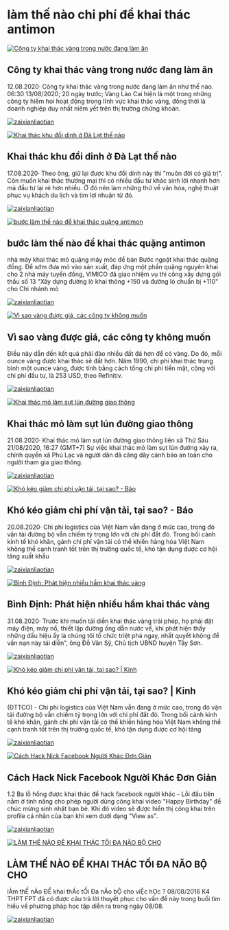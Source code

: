 # làm thế nào chi phí để khai thác antimon
<a href="https://mnn.zoosnet.net/LR/Chatpre.aspx?id=MNN94995150&p=https://topgrinding.com/" target="_blank">![Công ty khai thác vàng trong nước đang làm ăn ](https://github.com/technlg/images/blob/main/18.jpg)</a>
## Công ty khai thác vàng trong nước đang làm ăn 
12.08.2020· Công ty khai thác vàng trong nước đang làm ăn như thế nào. 06:30 13/08/2020; 20 ngày trước; Vàng Lào Cai hiện là một trong những công ty hiếm hoi hoạt động trong lĩnh vực khai thác vàng, đồng thời là doanh nghiệp duy nhất niêm yết trên thị trường chứng khoán.
<a href="https://mnn.zoosnet.net/LR/Chatpre.aspx?id=MNN94995150&p=https://topgrinding.com/" target="_blank"><img src="https://github.com/technlg/images/raw/main/chat11.jpg" alt="zaixianliaotian"/></a><a href="//whatsapp.shibangsoft.com/WhatsApp.php" ><img src="https://github.com/technlg/images/raw/main/chat11.png" alt=""></a>
<a href="https://mnn.zoosnet.net/LR/Chatpre.aspx?id=MNN94995150&p=https://topgrinding.com/" target="_blank">![Khai thác khu đồi dinh ở Đà Lạt thế nào ](https://github.com/technlg/images/blob/main/12.jpg)</a>
## Khai thác khu đồi dinh ở Đà Lạt thế nào 
17.08.2020· Theo ông, giữ lại được khu đồi dinh này thì "muôn đời có giá trị". Còn muốn khai thác thương mại thì có nhiều đầu tư khác sinh lời nhanh hơn mà đầu tư lại rẻ hơn nhiều. Ở đó nên làm những thứ về văn hóa, nghệ thuật phục vụ khách du lịch và tìm lợi nhuận từ đó.
<a href="https://mnn.zoosnet.net/LR/Chatpre.aspx?id=MNN94995150&p=https://topgrinding.com/" target="_blank"><img src="https://github.com/technlg/images/raw/main/chat11.jpg" alt="zaixianliaotian"/></a><a href="//whatsapp.shibangsoft.com/WhatsApp.php" ><img src="https://github.com/technlg/images/raw/main/chat11.png" alt=""></a>
<a href="https://mnn.zoosnet.net/LR/Chatpre.aspx?id=MNN94995150&p=https://topgrinding.com/" target="_blank">![bước làm thế nào để khai thác quặng antimon](https://github.com/technlg/images/blob/main/16.jpg)</a>
## bước làm thế nào để khai thác quặng antimon
nhà máy khai thác mỏ quặng máy móc để bán Bước ngoặt khai thác quặng đồng. Để sớm đưa mỏ vào sản xuất, đáp ứng một phần quặng nguyên khai cho 2 nhà máy tuyển đồng, VIMICO đã giao nhiệm vụ thi công xây dựng gói thầu số 13 "Xây dựng đường lò khai thông +150 và đường lò chuẩn bị +110" cho Chi nhánh mỏ 
<a href="https://mnn.zoosnet.net/LR/Chatpre.aspx?id=MNN94995150&p=https://topgrinding.com/" target="_blank"><img src="https://github.com/technlg/images/raw/main/chat11.jpg" alt="zaixianliaotian"/></a><a href="//whatsapp.shibangsoft.com/WhatsApp.php" ><img src="https://github.com/technlg/images/raw/main/chat11.png" alt=""></a>
<a href="https://mnn.zoosnet.net/LR/Chatpre.aspx?id=MNN94995150&p=https://topgrinding.com/" target="_blank">![Vì sao vàng được giá, các công ty không muốn ](https://github.com/technlg/images/blob/main/25.jpg)</a>
## Vì sao vàng được giá, các công ty không muốn 
Điều này dẫn đến kết quả phải đào nhiều đất đá hơn để có vàng. Do đó, mỗi ounce vàng được khai thác sẽ đắt hơn. Năm 1990, chi phí khai thác trung bình một ounce vàng, được tính bằng cách tổng chi phí tiền mặt, cộng với chi phí đầu tư, là 253 USD, theo Refinitiv.
<a href="https://mnn.zoosnet.net/LR/Chatpre.aspx?id=MNN94995150&p=https://topgrinding.com/" target="_blank"><img src="https://github.com/technlg/images/raw/main/chat11.jpg" alt="zaixianliaotian"/></a><a href="//whatsapp.shibangsoft.com/WhatsApp.php" ><img src="https://github.com/technlg/images/raw/main/chat11.png" alt=""></a>
<a href="https://mnn.zoosnet.net/LR/Chatpre.aspx?id=MNN94995150&p=https://topgrinding.com/" target="_blank">![Khai thác mỏ làm sụt lún đường giao thông ](https://github.com/technlg/images/blob/main/53.jpg)</a>
## Khai thác mỏ làm sụt lún đường giao thông 
21.08.2020· Khai thác mỏ làm sụt lún đường giao thông liên xã Thứ Sáu 21/08/2020, 16:27 (GMT+7) Sự việc khai thác mỏ làm sụt lún đường xảy ra, chính quyền xã Phú Lạc và người dân đã căng dây cảnh báo an toàn cho người tham gia giao thông.
<a href="https://mnn.zoosnet.net/LR/Chatpre.aspx?id=MNN94995150&p=https://topgrinding.com/" target="_blank"><img src="https://github.com/technlg/images/raw/main/chat11.jpg" alt="zaixianliaotian"/></a><a href="//whatsapp.shibangsoft.com/WhatsApp.php" ><img src="https://github.com/technlg/images/raw/main/chat11.png" alt=""></a>
<a href="https://mnn.zoosnet.net/LR/Chatpre.aspx?id=MNN94995150&p=https://topgrinding.com/" target="_blank">![Khó kéo giảm chi phí vận tải, tại sao? - Báo ](https://github.com/technlg/images/blob/main/65.jpg)</a>
## Khó kéo giảm chi phí vận tải, tại sao? - Báo 
20.08.2020· Chi phí logistics của Việt Nam vẫn đang ở mức cao, trong đó vận tải đường bộ vẫn chiếm tỷ trọng lớn với chi phí đắt đỏ. Trong bối cảnh kinh tế khó khăn, gánh chi phí vận tải có thể khiến hàng hóa Việt Nam không thể cạnh tranh tốt trên thị trường quốc tế, khó tận dụng được cơ hội tăng xuất khẩu 
<a href="https://mnn.zoosnet.net/LR/Chatpre.aspx?id=MNN94995150&p=https://topgrinding.com/" target="_blank"><img src="https://github.com/technlg/images/raw/main/chat11.jpg" alt="zaixianliaotian"/></a><a href="//whatsapp.shibangsoft.com/WhatsApp.php" ><img src="https://github.com/technlg/images/raw/main/chat11.png" alt=""></a>
<a href="https://mnn.zoosnet.net/LR/Chatpre.aspx?id=MNN94995150&p=https://topgrinding.com/" target="_blank">![Bình Định: Phát hiện nhiều hầm khai thác vàng ](https://github.com/technlg/images/blob/main/19.jpg)</a>
## Bình Định: Phát hiện nhiều hầm khai thác vàng 
31.08.2020· Trước khi muốn tái diễn khai thác vàng trái phép, họ phải đặt máy điện, máy nổ, thiết lập đường ống dẫn nước về, khi phát hiện thấy những dấu hiệu ấy là chúng tôi tổ chức triệt phá ngay, nhất quyết không để vấn nạn này tái diễn", ông Đỗ Văn Sỹ, Chủ tịch UBND huyện Tây Sơn.
<a href="https://mnn.zoosnet.net/LR/Chatpre.aspx?id=MNN94995150&p=https://topgrinding.com/" target="_blank"><img src="https://github.com/technlg/images/raw/main/chat11.jpg" alt="zaixianliaotian"/></a><a href="//whatsapp.shibangsoft.com/WhatsApp.php" ><img src="https://github.com/technlg/images/raw/main/chat11.png" alt=""></a>
<a href="https://mnn.zoosnet.net/LR/Chatpre.aspx?id=MNN94995150&p=https://topgrinding.com/" target="_blank">![Khó kéo giảm chi phí vận tải, tại sao? | Kinh ](https://github.com/technlg/images/blob/main/5.jpg)</a>
## Khó kéo giảm chi phí vận tải, tại sao? | Kinh 
(ĐTTCO) - Chi phí logistics của Việt Nam vẫn đang ở mức cao, trong đó vận tải đường bộ vẫn chiếm tỷ trọng lớn với chi phí đắt đỏ. Trong bối cảnh kinh tế khó khăn, gánh chi phí vận tải có thể khiến hàng hóa Việt Nam không thể cạnh tranh tốt trên thị trường quốc tế, khó tận dụng được cơ hội tăng 
<a href="https://mnn.zoosnet.net/LR/Chatpre.aspx?id=MNN94995150&p=https://topgrinding.com/" target="_blank"><img src="https://github.com/technlg/images/raw/main/chat11.jpg" alt="zaixianliaotian"/></a><a href="//whatsapp.shibangsoft.com/WhatsApp.php" ><img src="https://github.com/technlg/images/raw/main/chat11.png" alt=""></a>
<a href="https://mnn.zoosnet.net/LR/Chatpre.aspx?id=MNN94995150&p=https://topgrinding.com/" target="_blank">![Cách Hack Nick Facebook Người Khác Đơn Giản ](https://github.com/technlg/images/blob/main/27.jpg)</a>
## Cách Hack Nick Facebook Người Khác Đơn Giản 
1.2 Ba lỗ hổng được khai thác để hack facebook người khác - Lỗi đầu tiên nằm ở tính năng cho phép người dùng công khai video "Happy Birthday" để chúc mừng sinh nhật bạn bè. Khi đó video sẽ được hiển thị công khai trên profile cá nhân của bạn khi xem dưới dạng "View as".
<a href="https://mnn.zoosnet.net/LR/Chatpre.aspx?id=MNN94995150&p=https://topgrinding.com/" target="_blank"><img src="https://github.com/technlg/images/raw/main/chat11.jpg" alt="zaixianliaotian"/></a><a href="//whatsapp.shibangsoft.com/WhatsApp.php" ><img src="https://github.com/technlg/images/raw/main/chat11.png" alt=""></a>
<a href="https://mnn.zoosnet.net/LR/Chatpre.aspx?id=MNN94995150&p=https://topgrinding.com/" target="_blank">![LÀM THẾ NÀO ĐỂ KHAI THÁC TỐI ĐA NÃO BỘ CHO ](https://github.com/technlg/images/blob/main/49.jpg)</a>
## LÀM THẾ NÀO ĐỂ KHAI THÁC TỐI ĐA NÃO BỘ CHO 
lÀm thẾ nÀo ĐỂ khai thÁc tỐi Đa nÃo bỘ cho viỆc hỌc ? 08/08/2016 K4 THPT FPT đã có được câu trả lời thuyết phục cho vấn đề này trong buổi tìm hiểu về phương pháp học tập diễn ra trong ngày 08/08.
<a href="https://mnn.zoosnet.net/LR/Chatpre.aspx?id=MNN94995150&p=https://topgrinding.com/" target="_blank"><img src="https://github.com/technlg/images/raw/main/chat11.jpg" alt="zaixianliaotian"/></a><a href="//whatsapp.shibangsoft.com/WhatsApp.php" ><img src="https://github.com/technlg/images/raw/main/chat11.png" alt=""></a>
